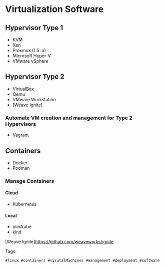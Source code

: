 # Virtualization Software

## Hypervisor Type 1

* KVM
* Xen
* Proxmox (1.5 :o)
* Microsoft Hyper-V
* VMware vSphere

## Hypervisor Type 2

* VirtualBox
* Qemu
* VMware Workstation
* [Weave Ignite]

### Automate VM creation and management for Type 2 Hypervisors

* Vagrant

## Containers

* Docker
* Podman

### Manage Containers

#### Cloud

* Kubernetes

#### Local

* minikube
* kind

[Weave Ignite]<https://github.com/weaveworks/ignite>

Tags:
    
    #linux #containers #virutalMachines #management #deployment #software
